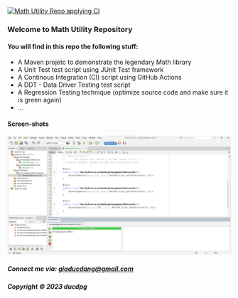 [![Math Utility Repo applying CI](https://github.com/giaducdang03/math-util-mvn/actions/workflows/math-util-ci.yml/badge.svg)](https://github.com/giaducdang03/math-util-mvn/actions/workflows/math-util-ci.yml)

### Welcome to Math Utility Repository

#### You will find in this repo the following stuff:

* A Maven projetc to demonstrate the legendary Math library
* A Unit Test test script using JUnit Test framework
* A Continous Integration (CI) script using GitHub Actions
* A DDT - Data Driver Testing test script
* A Regression Testing technique (optimize source code and make sure it is green again)
* ...

#### Screen-shots
![JUnit test script](https://github.com/giaducdang03/math-util-mvn/blob/main/screenshots/test%20script%20with%20junit.png)

##### Connect me via: giaducdang@gmail.com

##### Copyright &#169; 2023 ducdpg
